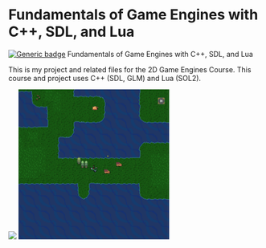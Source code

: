 # Fundamentals of Game Engines with C++, SDL, and Lua
[![Generic badge](https://img.shields.io/badge/Status-Course%20Complete-green.svg)](https://shields.io/) Fundamentals of Game Engines with C++, SDL, and Lua

This is my project and related files for the 2D Game Engines Course. This course and project uses C++ (SDL, GLM) and Lua (SOL2).

<img src="readmeResources/HeloWorld.gif" width="300px">    <img src="readmeResources/screenshot.png" width="300px">
